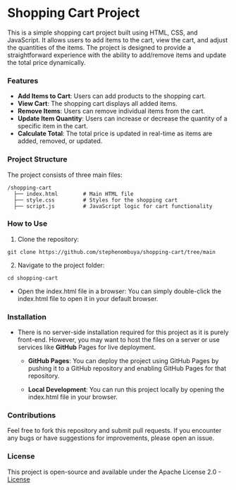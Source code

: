 # **Shopping Cart Project**
This is a simple shopping cart project built using HTML, CSS, and JavaScript. It allows users to add items to the cart, view the cart, and adjust the quantities of the items. The project is designed to provide a straightforward experience with the ability to add/remove items and update the total price dynamically.

### **Features**
- **Add Items to Cart**: Users can add products to the shopping cart.
- **View Cart**: The shopping cart displays all added items.
- **Remove Items**: Users can remove individual items from the cart.
- **Update Item Quantity**: Users can increase or decrease the quantity of a specific item in the cart.
- **Calculate Total**: The total price is updated in real-time as items are added, removed, or updated.




### **Project Structure**
The project consists of three main files:

```
/shopping-cart
  ├── index.html        # Main HTML file
  ├── style.css         # Styles for the shopping cart
  ├── script.js         # JavaScript logic for cart functionality
```



### **How to Use**

1. Clone the repository:

```
git clone https://github.com/stephenombuya/shopping-cart/tree/main
```

2. Navigate to the project folder:

```
cd shopping-cart
```

- Open the index.html file in a browser: You can simply double-click the index.html file to open it in your default browser.




### **Installation**
- There is no server-side installation required for this project as it is purely front-end. However, you may want to host the files on a server or use services like **GitHub** Pages for live deployment.

   - **GitHub Pages**: You can deploy the project using GitHub Pages by pushing it to a GitHub repository and enabling GitHub Pages for that repository.

   - **Local Development**: You can run this project locally by opening the index.html file in your browser.




### **Contributions**
Feel free to fork this repository and submit pull requests. If you encounter any bugs or have suggestions for improvements, please open an issue.



### **License**
This project is open-source and available under the Apache License 2.0 - [License](https://github.com/stephenombuya/shopping-cart/blob/main/LICENSE)

